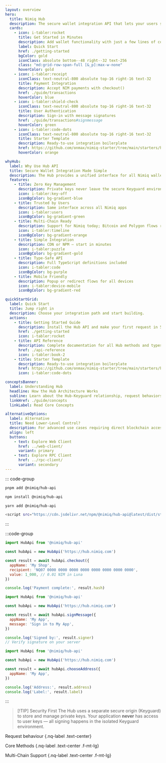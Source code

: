 ```yaml
---
layout: overview
hero:
  title: Nimiq Hub
  description: The secure wallet integration API that lets your users sign transactions, manage accounts, and interact with the blockchain — without you ever touching their private keys.
  cards:
    - icon: i-tabler:rocket
      title: Get Started in Minutes
      description: Add wallet functionality with just a few lines of code. No complex setup, no key management.
      label: Quick Start
      href: ./getting-started
      bgColor: gold
      iconClass: absolute bottom--48 right--32 text-256
      class: "md:grid-row-span-full [&_p]:max-w-none"
      hoverColor: gold
    - icon: i-tabler:receipt
      iconClass: text-neutral-800 absolute top-16 right-16 text-32
      title: Payment Integration
      description: Accept NIM payments with checkout()
      href: ./guide/transactions
      hoverColor: blue
    - icon: i-tabler:shield-check
      iconClass: text-neutral-800 absolute top-16 right-16 text-32
      title: User Authentication
      description: Sign-in with message signatures
      href: ./guide/transactions#signmessage
      hoverColor: green
    - icon: i-tabler:code-dots
      iconClass: text-neutral-800 absolute top-16 right-16 text-32
      title: Starter Template
      description: Ready-to-use integration boilerplate
      href: https://github.com/onmax/nimiq-starter/tree/main/starters/hub-api-ts
      hoverColor: orange

whyHub:
  label: Why Use Hub API
  title: Secure Wallet Integration Made Simple
  description: The Hub provides a unified interface for all Nimiq wallet operations. Your users maintain full control of their keys while you get a simple, powerful API.
  features:
    - title: Zero Key Management
      description: Private keys never leave the secure Keyguard environment
      icon: i-tabler:key-off
      iconBgColor: bg-gradient-blue
    - title: Trusted by Users
      description: Same interface across all Nimiq apps
      icon: i-tabler:users
      iconBgColor: bg-gradient-green
    - title: Multi-Chain Ready
      description: Support for Nimiq today; Bitcoin and Polygon flows require a privileged Hub origin
      icon: i-tabler:timeline
      iconBgColor: bg-gradient-orange
    - title: Simple Integration
      description: CDN or NPM — start in minutes
      icon: i-tabler:puzzle
      iconBgColor: bg-gradient-gold
    - title: Type-Safe API
      description: Full TypeScript definitions included
      icon: i-tabler:code
      iconBgColor: bg-purple
    - title: Mobile Friendly
      description: Popup or redirect flows for all devices
      icon: i-tabler:device-mobile
      iconBgColor: bg-gradient-red

quickStartGrid:
  label: Quick Start
  title: Jump right in
  description: Choose your integration path and start building.
  actions:
    - title: Getting Started Guide
      description: Install the Hub API and make your first request in 5 minutes
      href: ./getting-started
      icon: i-tabler:rocket
    - title: API Reference
      description: Complete documentation for all Hub methods and types
      href: ./api-reference
      icon: i-tabler:book-2
    - title: Starter Template
      description: Ready-to-use integration boilerplate
      href: https://github.com/onmax/nimiq-starter/tree/main/starters/hub-api-ts
      icon: i-tabler:code-dots

conceptsBanner:
  label: Understanding Hub
  headline: How the Hub Architecture Works
  subline: Learn about the Hub-Keyguard relationship, request behaviors, and security model.
  linkHref: ./guide/concepts
  linkLabel: Read Core Concepts

alternativeOptions:
  label: Alternative
  title: Need Lower-Level Control?
  description: For advanced use cases requiring direct blockchain access, consider using the [Web Client](/web-client/) or [RPC API](/rpc-client/)
  align: left
  buttons:
    - text: Explore Web Client
      href: ../web-client/
      variant: primary
    - text: Explore RPC Client
      href: ../rpc-client/
      variant: secondary
---
```


<script setup lang="ts">
import '../node_modules/nimiq-css/dist/css/static-content.css'
import Hero from '../.vitepress/theme/components/Hero.vue'
import NimiqFeatures from '../.vitepress/theme/components/NimiqFeatures.vue'
import AlternativeOptions from '../.vitepress/theme/components/AlternativeOptions.vue'
import HoverableGrid from '../.vitepress/theme/components/HoverableGrid.vue'
import Banner from '../.vitepress/theme/components/Banner.vue'

const items = [
  { label: 'View on GitHub', href: 'https://github.com/nimiq/hub', icon: 'i-nimiq:logos-github-mono' },
]
</script>

<Hero v-bind="$frontmatter.hero" align="left">

<NqLinks :items />

</Hero>

<section>

<NqHeadline f-mt-5xl f-mb-sm title="Get started now" label="JavaScript" align="left" description="Request a payment and get the signed transaction" />

<div class="nq-raw">

::: code-group

```bash [pnpm]
pnpm add @nimiq/hub-api
```

```bash [npm]
npm install @nimiq/hub-api
```

```bash [yarn]
yarn add @nimiq/hub-api
```

```bash [CDN]
<script src="https://cdn.jsdelivr.net/npm/@nimiq/hub-api@latest/dist/standalone/HubApi.standalone.umd.js"></script>
```

:::

:::code-group

```js [Payment Example]
import HubApi from '@nimiq/hub-api'

const hubApi = new HubApi('https://hub.nimiq.com')

const result = await hubApi.checkout({
  appName: 'My Shop',
  recipient: 'NQ07 0000 0000 0000 0000 0000 0000 0000 0000',
  value: 1_000, // 0.01 NIM in Luna
})

console.log('Payment complete:', result.hash)
```

```js [Authentication]
import HubApi from '@nimiq/hub-api'

const hubApi = new HubApi('https://hub.nimiq.com')

const result = await hubApi.signMessage({
  appName: 'My App',
  message: 'Sign in to My App',
})

console.log('Signed by:', result.signer)
// Verify signature on your server
```

```js [Address Selection]
import HubApi from '@nimiq/hub-api'

const hubApi = new HubApi('https://hub.nimiq.com')

const result = await hubApi.chooseAddress({
  appName: 'My App',
})

console.log('Address:', result.address)
console.log('Label:', result.label)
```

:::

</div>

</section>

<NimiqFeatures bg-neutral-0 align="left" f-pb-3xl f-pt-2xl v-bind="$frontmatter.whyHub" :show-borders="false" />

<section style="--pt: 0px;">

<Banner f-my-xl v-bind="$frontmatter.conceptsBanner" />

</section>

<HoverableGrid align="left" v-bind="$frontmatter.quickStartGrid" f-pt-md />

<AlternativeOptions v-bind="$frontmatter.alternativeOptions" />

<section style="--pt: 64px;">

<NqHeadline
  label="Hub Capabilities"
  title="Flexible integration options"
  description="Choose your integration style, access powerful methods, and support multiple chains"
  align="left"
  :h1="false"
  f-mb-sm
/>

> [!TIP] Security First
> The Hub uses a separate secure origin (Keyguard) to store and manage private keys. Your application **never** has access to user keys — all signing happens in the isolated Keyguard environment.

<NqHeadline
  label="Request Behaviors"
  title="Choose your integration style"
  description="Select how the Hub appears to your users"
  align="left"
  :h1="false"
  f-mb-sm
/>

Request behaviour {.nq-label .text-center}

<NqGrid :cards="[
  {
    icon: 'i-tabler:window',
    title: 'Popup (Default)',
    description: 'Opens in a centered popup window',
    layout: 'row',
  },
  {
    icon: 'i-tabler:arrow-back-up',
    title: 'Redirect',
    description: 'Full-page redirect for mobile-friendly flows',
    layout: 'row',
  },
  {
    icon: 'i-tabler:layout-grid',
    title: 'IFrame',
    description: 'Seamless integration for privileged origins',
    layout: 'row',
  },
]" />

Core Methods {.nq-label .text-center .f-mt-lg}

<NqGrid :cards="[
  {
    icon: 'i-tabler:coins',
    title: 'Payments',
    description: 'Accept NIM with <code>checkout()</code> and <code>signTransaction()</code>',
    layout: 'row',
  },
  {
    icon: 'i-tabler:signature',
    title: 'Authentication',
    description: 'Sign messages for secure user login with <code>signMessage()</code>',
    layout: 'row',
  },
  {
    icon: 'i-nimiq:gift',
    title: 'Cashlinks',
    description: 'Create shareable payment links with <code>createCashlink()</code>',
    layout: 'row',
  },
]" />

Multi-Chain Support {.nq-label .text-center .f-mt-lg}

<NqGrid :cards="[
  {
    icon: 'i-nimiq:logos-bitcoin-mono',
    title: 'Bitcoin',
    description: 'Sign Bitcoin transactions with <code>signBtcTransaction()</code>',
    layout: 'row',
  },
  {
    icon: 'i-tabler:hexagon-letter-p',
    title: 'Polygon',
    description: 'Sign EVM transactions with <code>signPolygonTransaction()</code>',
    layout: 'row',
  },
  {
    icon: 'i-nimiq:btc-nim-swap',
    title: 'Atomic Swaps',
    description: 'Trustless cross-chain trading with <code>setupSwap()</code>',
    layout: 'row',
  },
]" />

</section>

